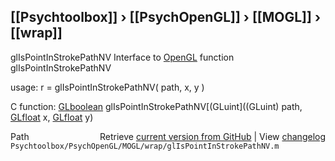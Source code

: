 ## [[Psychtoolbox]] &#8250; [[PsychOpenGL]] &#8250; [[MOGL]] &#8250; [[wrap]]

glIsPointInStrokePathNV  Interface to [OpenGL](OpenGL) function glIsPointInStrokePathNV  
  
usage:  r = glIsPointInStrokePathNV( path, x, y )  
  
C function:  [GLboolean](GLboolean) glIsPointInStrokePathNV[(GLuint]((GLuint) path, [GLfloat](GLfloat) x, [GLfloat](GLfloat) y)  




<div class="code_header" style="text-align:right;">
  <span style="float:left;">Path&nbsp;&nbsp;</span> <span class="counter">Retrieve <a href=
  "https://raw.github.com/Psychtoolbox-3/Psychtoolbox-3/beta/Psychtoolbox/PsychOpenGL/MOGL/wrap/glIsPointInStrokePathNV.m">current version from GitHub</a> | View <a href=
  "https://github.com/Psychtoolbox-3/Psychtoolbox-3/commits/beta/Psychtoolbox/PsychOpenGL/MOGL/wrap/glIsPointInStrokePathNV.m">changelog</a></span>
</div>
<div class="code">
  <code>Psychtoolbox/PsychOpenGL/MOGL/wrap/glIsPointInStrokePathNV.m</code>
</div>

